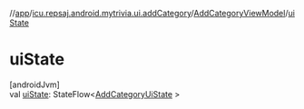 //[app](../../../index.md)/[icu.repsaj.android.mytrivia.ui.addCategory](../index.md)/[AddCategoryViewModel](index.md)/[uiState](ui-state.md)

# uiState

[androidJvm]\
val [uiState](ui-state.md): StateFlow&lt;[AddCategoryUiState](../-add-category-ui-state/index.md)
&gt;
